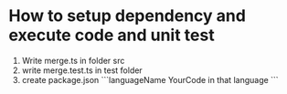<h1>How to setup dependency and execute code and unit test</h1>
<ol>
  <li>Write merge.ts in folder src</li>
  <li>write merge.test.ts in test folder</li>
  <li>create package.json
  ```languageName
YourCode in that language
```</li>
</ol>
